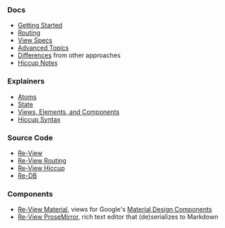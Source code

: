 
### Docs

- [Getting Started](re-view/getting-started)
- [Routing](routing)
- [View Specs](re-view/view-specs)
- [Advanced Topics](re-view/advanced-topics)
- [Differences](re-view/differences) from other approaches
- [Hiccup Notes](hiccup/overview)

### Explainers

- [Atoms](explainers/atoms)
- [State](explainers/state)
- [Views, Elements, and Components](explainers/views-elements-components)
- [Hiccup Syntax](hiccup/syntax-guide)

### Source Code

- [Re-View](https://www.github.com/re-view/re-view)
- [Re-View Routing](https://www.github.com/re-view/re-view-routing)
- [Re-View Hiccup](https://www.github.com/re-view/re-view-hiccup)
- [Re-DB](https://www.github.com/re-view/re-db)

### Components

- [Re-View Material](https://www.github.com/re-view/re-view-material), views for Google's [Material Design Components](https://github.com/material-components/material-components-web)
- [Re-View ProseMirror](https://www.github.com/re-view/re-view-prosemirror), rich text editor that (de)serializes to Markdown
